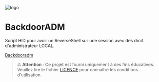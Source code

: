 ![logo](./logo.png) 

# BackdoorADM
Script HID pour avoir un ReverseShell sur une session avec des droit d'administrateur LOCAL. 

[Backdooradm](./Backdooradm)

> ⚖️ **Attention** : Ce projet est fourni uniquement à des fins éducatives.  
> Veuillez lire le fichier [LICENCE](./LICENCE) pour connaître les conditions d'utilisation.
